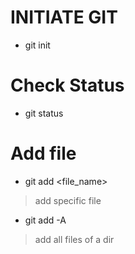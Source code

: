 # INITIATE GIT
- git init

# Check Status
- git status

# Add file
- git add <file_name>
> add specific file
- git add -A
> add all files of a dir
